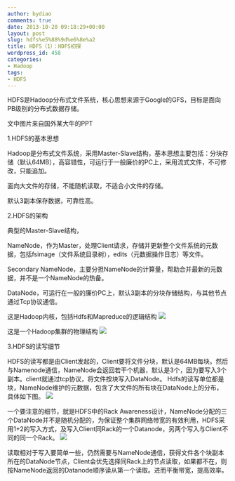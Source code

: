 ```yaml
---
author: bydiao
comments: true
date: 2013-10-20 09:18:29+00:00
layout: post
slug: hdfs%e5%88%9d%e6%8e%a2
title: HDFS（1）：HDFS初探
wordpress_id: 458
categories:
- Hadoop
tags:
- HDFS
---
```


HDFS是Hadoop分布式文件系统，核心思想来源于Google的GFS，目标是面向PB级别的分布式数据存储。

文中图片来自国外某大牛的PPT

1.HDFS的基本思想

Hadoop是分布式文件系统，采用Master-Slave结构，基本思想主要包括：分块存储（默认64MB），高容错性，可运行于一般廉价的PC上，采用流式文件，不可修改，只能追加。

面向大文件的存储，不能随机读取，不适合小文件的存储。

默认3副本保存数据，可靠性高。

2.HDFS的架构

典型的Master-Slave结构，

NameNode，作为Master，处理Client请求，存储并更新整个文件系统的元数据，包括fsimage（文件系统目录树），edits（元数据操作日志）等文件。

Secondary NameNode，主要分担NameNode的计算量，帮助合并最新的元数据，并不是一个NameNode的热备。

DataNode，可运行在一般的廉价PC上，默认3副本的分块存储结构，与其他节点通过Tcp协议通信。

这是Hadoop内核，包括Hdfs和Mapreduce的逻辑结构
![](http://i.imgur.com/Hgbp1xy.png)

这是一个Hadoop集群的物理结构
![](http://i.imgur.com/cFhDW7u.png)

3.HDFS的读写细节

HDFS的读写都是由Client发起的，Client要将文件分块，默认是64MB每块。然后与Namenode通信，NameNode会返回若干个机器，默认是3个，因为要写入3个副本。client就通过tcp协议，将文件按块写入DataNode。
Hdfs的读写单位都是块，NameNode维护的元数据，包含了大文件的所有块在DataNode上的分布，具体如下图。
![](http://i.imgur.com/BSFh2aV.png)

一个要注意的细节，就是HDFS中的Rack Awareness设计，NameNode分配的三个DataNode并不是随机分配的，为保证整个集群网络带宽的有效利用，HDFS采用1+2的写入方式，及写入Client同Rack的一个Datanode，另两个写入与Client不同的同一个Rack。
![](http://i.imgur.com/2LHXlod.png)

读取相对于写入要简单一些，仍然需要与NameNode通信，获得文件各个块副本所在的DataNode节点，Client会优先选择同Rack上的节点读取，如果都不在，则按NameNode返回的Datanode顺序读从第一个读取。进而平衡带宽，提高效率。


